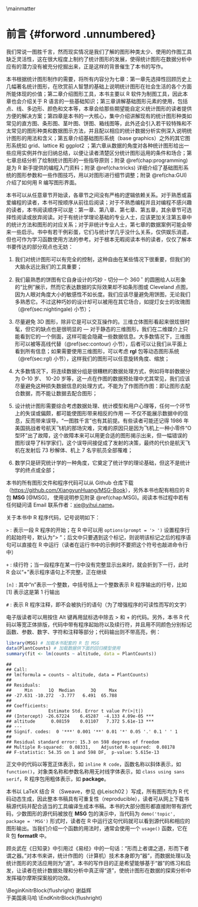 \mainmatter

# 前言 {#forword .unnumbered}

我们常说一图胜千言，然而现实情况是我们了解的图形种类太少、使用的作图工具缺乏灵活性，这在很大程度上制约了统计图形的发展，使得统计图形在数据分析中应有的潜力没有被充分挖掘出来，正是这样的背景催生了本书的写作。

本书根据统计图形制作的需要，将所有内容分为七章：第一章先选择性回顾历史上几幅著名统计图形，在欣赏前人智慧的基础上说明统计图形在社会生活的各个方面所能体现的价值；第二章介绍图形工具，本书主要以 R 软件为制图工具，因此本章也会介绍关于 R 语言的一些基础知识；第三章讲解基础图形元素的使用，包括点、线、多边形、颜色和文本等，本章会给那些期望能自定义统计图形的读者提供方便的解决方案；第四章是本书的一大核心，集中介绍讲解现有的统计图形种类如常见的直方图、条形图、茎叶图、饼图、箱线图等，此外还会引入若干较特殊和不太常见的图形种类和数据图示方法，并且配以相应的统计数据分析实例深入说明统计图形的用法和含义；第五章介绍基础图形系统（base graphics）之外的其它图形系统如 grid、lattice 和 ggplot2 ；第六章从数据的角度对各种统计图形给出一些应用实例并作出归纳总结，以便让读者清楚区分统计图形运用的条件和场合；第七章总结分析了绘制统计图形的一些指导原则；附录 \@ref(chap:programming) 是为 R 新手提供的编程入门资料；附录 \@ref(cha:tricks) 详细介绍了基础图形系统的图形参数和一些作图技巧，用以对图形进行细节调整；附录 \@ref(cha:GUI) 介绍了如何用 R 编写图形界面。

本书可以从任意章节开始读，各章节之间没有严格的逻辑依赖关系。对于熟悉或喜爱编程的读者，本书可按顺序从前往后阅读；对于不熟悉编程并且对编程不感兴趣的读者，本书阅读顺序可以是：第一章、第八章、第七章、第五章，其余章节可选择性阅读或放弃阅读。对于有统计学理论基础的专业人士，应该更加关注第五章中的统计方法和图形的对应关系；对于非统计专业人士，第七章的数据案例可能会带来一些启示。书中有若干例彩蛋，它们与统计学几乎没什么关系，仅供娱乐消遣，但也可作为学习函数使用方法的参考。对于根本无暇阅读本书的读者，仅仅了解本书要传达的部分观点也无妨：

1. 我们对统计图形可以有完全的控制，这种自由在某些情况下很重要，但我们的大脑永远比我们的工具重要；

1. 我们最熟悉的饼图有它自身设计的巧妙 - 切分一个 $360\,^{\circ}$ 的圆圈给人以形象的“比例”展示，然而它表达数据的实际效果却不如条形图或 Cleveland 点图，因为人眼对角度大小的敏感性不如长度。我们应该尽量避免用饼图，无论我们多熟悉它。不过这种巧妙的设计却可以被用在其它场合，如提灯女士的玫瑰图（\@ref(sec:nightingale) 小节）；

1. 尽量避免 3D 图形，除非它是可以交互操作的。三维立体图形看起来很炫很时髦，但它的缺点也是很明显的 — 对于静态的三维图形，我们在二维媒介上只能看到它的一个侧面，这样可能会隐藏一些数据信息。大多数情况下，三维图形可以被等高线代替（\@ref(sec:contour) 小节），后者可以让我们从平面上看到所有信息；如果需要使用三维图形，可以考虑 **rgl** 包等动态图形系统（\@ref(sec:rgl) 小节），这样我们的图形可以任意旋转角度、缩放；

1. 大多数情况下，将连续数据分组是很糟糕的数据处理方式，例如将年龄数据分为 0-10 岁、 10-20 岁等，这一点在作图的数据预处理中尤其常见，我们应该尽量避免这种损失数据信息的处理方式，不能为了作图而作图：即让图形去配合数据，而不能让数据去配合图形；

1. 设计统计图形需要综合考虑数据处理、统计模型和用户心理等，任何一个环节上的失误或偏颇，都可能使图形带来相反的作用 — 不仅不能展示数据中的信息，反而带来误导。“一图胜千言”也有其前提。有些读者可能还记得 1986 年美国挑战者号航天飞机的那场灾难，灾难的原因只是因为飞机上一种小零件“O 型环”出了故障，这个故障本来可以用更合适的图形揭示出来，但一幅错误的图形误导了科学家们，这个误导间接促成了发射的决策，最终的代价是航天飞机在发射后 73 秒解体、机上 7 名宇航员全部罹难；

1. 数学只是研究统计学的一种角度，它奠定了统计学的理论基础，但这不是统计学的终点或全部；


本书的所有图形文件和程序代码可以从 Github 仓库下载（<https://github.com/XiangyunHuang/MSG-Book>），另外本书也配有相应的 R 包 **MSG** [@MSG]， 使用说明参见附录 \@ref(chap:MSG)。阅读本书过程中若有任何疑问请 Email 联系作者：<xie@yihui.name>。

关于本书中 R 程序代码，记号说明如下：

`>`
: 表示一段 R 程序的开始；在 R 中可以用 `options(prompt = '> ')` 设置程序行的起始符号，默认为“> ”；后文中只要遇到这个标记，则说明该标记之后的程序语句可以直接在 R 中运行（读者在运行书中的示例时不要把这个符号也敲进命令行中）

`+`
: 续行符；当一段程序在某一行中没有完整显示出来时，就会折到下一行，此时 R 会以“+”表示程序语句上不完整，正在继续 

`[n]` 
: 其中“n”表示一个整数，中括号括上一个整数表示 R 程序输出的行号，比如 [1] 表示这是第 1 行输出

`#`
: 表示 R 程序注释，即不会被执行的语句（为了增强程序的可读性而写的文字）

电子版读者可以用按住 Alt 键再用鼠标选中除去 > 和 + 的代码。另外，本书 R 代码以等宽正体排版，代码中带有程序起始符以及续行符，并且用不同颜色分别标记函数、参数、数字、字符和注释等部分；代码输出则不带高亮，例：


``` r
library(MSG) # 加载本书配套的 R 包 MSG
data(PlantCounts) # 加载数据供下面的回归模型使用
summary(fit <- lm(counts ~ altitude, data = PlantCounts))
```

```
## 
## Call:
## lm(formula = counts ~ altitude, data = PlantCounts)
## 
## Residuals:
##     Min      1Q  Median      3Q     Max 
## -27.631 -10.272  -3.777   6.491  65.788 
## 
## Coefficients:
##              Estimate Std. Error t value Pr(>|t|)    
## (Intercept) -26.67224    6.45287  -4.133 4.09e-05 ***
## altitude      0.08159    0.01107   7.372 5.61e-13 ***
## ---
## Signif. codes:  0 '***' 0.001 '**' 0.01 '*' 0.05 '.' 0.1 ' ' 1
## 
## Residual standard error: 15.3 on 598 degrees of freedom
## Multiple R-squared:  0.08331,	Adjusted R-squared:  0.08178 
## F-statistic: 54.35 on 1 and 598 DF,  p-value: 5.615e-13
```

正文中的代码以等宽正体表示，如 `inline R code`，函数名称以斜体表示，如 `function()`，对象类名称和参数名称用无衬线字体表示，如 `class using sans serif`，R 程序包用粗体表示，如 **package**。

本书以 LaTeX 结合 R （Sweave，参见 @Leisch02 ）写成，所有图形均为 R 代码动态生成，因此整本书稿具有可重复性（reproducible），读者可从网上下载书稿源代码并配合适当的工具编译生成本书稿。本书的大部分图形都直接附带有源代码，少数图形的源代码被放在 **MSG** 包的演示中，当代码为 `demo('topic', package = 'MSG')` 形式时，读者在 R 中运行这句代码就可以看到源代码和相应的图形输出。当我们介绍一个函数的用法时，通常会使用一个 `usage()` 函数，它在 R 包 **formatR** 中。

顾炎武在《日知录》中引用过《易经》中的一句话：“形而上者谓之道，形而下者谓之器。”对本书来讲，统计作图的（计算机）技术本身即为“器”，而数据处理以及统计图形的灵活应用则为“道”。本书的写作目的正是希望能够基于“器”的练习和启发，让读者在统计数据处理和分析中真正得“道”，使统计图形在数据的探索分析中发挥福尔摩斯探案般的功效。

\BeginKnitrBlock{flushright}
谢益辉  
于美国奥马哈
\EndKnitrBlock{flushright}
